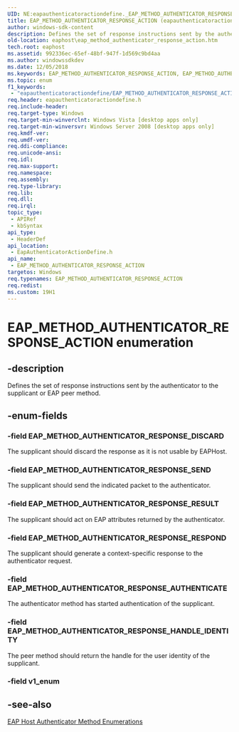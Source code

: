 ```yaml
---
UID: NE:eapauthenticatoractiondefine._EAP_METHOD_AUTHENTICATOR_RESPONSE_ACTION
title: EAP_METHOD_AUTHENTICATOR_RESPONSE_ACTION (eapauthenticatoractiondefine.h)
author: windows-sdk-content
description: Defines the set of response instructions sent by the authenticator to the supplicant or EAP peer method.
old-location: eaphost\eap_method_authenticator_response_action.htm
tech.root: eaphost
ms.assetid: 992336ec-65ef-48bf-947f-1d569c9bd4aa
ms.author: windowssdkdev
ms.date: 12/05/2018
ms.keywords: EAP_METHOD_AUTHENTICATOR_RESPONSE_ACTION, EAP_METHOD_AUTHENTICATOR_RESPONSE_ACTION enumeration [EAPHost], EAP_METHOD_AUTHENTICATOR_RESPONSE_AUTHENTICATE, EAP_METHOD_AUTHENTICATOR_RESPONSE_DISCARD, EAP_METHOD_AUTHENTICATOR_RESPONSE_HANDLE_IDENTITY, EAP_METHOD_AUTHENTICATOR_RESPONSE_RESPOND, EAP_METHOD_AUTHENTICATOR_RESPONSE_RESULT, EAP_METHOD_AUTHENTICATOR_RESPONSE_SEND, eapauthenticatoractiondefine/EAP_METHOD_AUTHENTICATOR_RESPONSE_ACTION, eapauthenticatoractiondefine/EAP_METHOD_AUTHENTICATOR_RESPONSE_AUTHENTICATE, eapauthenticatoractiondefine/EAP_METHOD_AUTHENTICATOR_RESPONSE_DISCARD, eapauthenticatoractiondefine/EAP_METHOD_AUTHENTICATOR_RESPONSE_HANDLE_IDENTITY, eapauthenticatoractiondefine/EAP_METHOD_AUTHENTICATOR_RESPONSE_RESPOND, eapauthenticatoractiondefine/EAP_METHOD_AUTHENTICATOR_RESPONSE_RESULT, eapauthenticatoractiondefine/EAP_METHOD_AUTHENTICATOR_RESPONSE_SEND, eaphost.eap_method_authenticator_response_action
ms.topic: enum
f1_keywords: 
 - "eapauthenticatoractiondefine/EAP_METHOD_AUTHENTICATOR_RESPONSE_ACTION"
req.header: eapauthenticatoractiondefine.h
req.include-header: 
req.target-type: Windows
req.target-min-winverclnt: Windows Vista [desktop apps only]
req.target-min-winversvr: Windows Server 2008 [desktop apps only]
req.kmdf-ver: 
req.umdf-ver: 
req.ddi-compliance: 
req.unicode-ansi: 
req.idl: 
req.max-support: 
req.namespace: 
req.assembly: 
req.type-library: 
req.lib: 
req.dll: 
req.irql: 
topic_type:
 - APIRef
 - kbSyntax
api_type:
 - HeaderDef
api_location:
 - EapAuthenticatorActionDefine.h
api_name:
 - EAP_METHOD_AUTHENTICATOR_RESPONSE_ACTION
targetos: Windows
req.typenames: EAP_METHOD_AUTHENTICATOR_RESPONSE_ACTION
req.redist: 
ms.custom: 19H1
---
```


# EAP_METHOD_AUTHENTICATOR_RESPONSE_ACTION enumeration


## -description


Defines the set of response instructions sent by the  authenticator to the supplicant or EAP peer method.


## -enum-fields




### -field EAP_METHOD_AUTHENTICATOR_RESPONSE_DISCARD

The supplicant should discard the response as it is not usable by EAPHost.


### -field EAP_METHOD_AUTHENTICATOR_RESPONSE_SEND

The supplicant should send the indicated packet to the authenticator.


### -field EAP_METHOD_AUTHENTICATOR_RESPONSE_RESULT

The supplicant should act on EAP attributes returned by the authenticator.


### -field EAP_METHOD_AUTHENTICATOR_RESPONSE_RESPOND

The supplicant should generate a  context-specific response to the authenticator request.


### -field EAP_METHOD_AUTHENTICATOR_RESPONSE_AUTHENTICATE

The authenticator method has started authentication of the supplicant.


### -field EAP_METHOD_AUTHENTICATOR_RESPONSE_HANDLE_IDENTITY

The peer method should return the handle for the user identity of the supplicant.


### -field v1_enum




## -see-also




<a href="https://docs.microsoft.com/previous-versions/windows/desktop/eaphost/eap-host-authenticator-method-enumerations">EAP Host Authenticator Method Enumerations</a>
 

 

